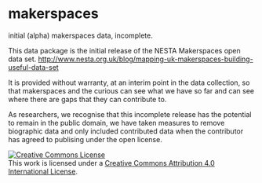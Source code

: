 # makerspaces
initial (alpha) makerspaces data, incomplete. 

This data package is the initial release of the NESTA Makerspaces open data set.
http://www.nesta.org.uk/blog/mapping-uk-makerspaces-building-useful-data-set


It is provided without warranty, at an interim point in the data collection, so 
that makerspaces and the curious can see what we have so far and can see where there
are gaps that they can contribute to.
 
As researchers, we recognise that this incomplete release has the potential to
remain in the public domain, we have taken measures to remove biographic data and only
included contributed data when the contributor has agreed to publising under the open license.

<a rel="license" href="http://creativecommons.org/licenses/by/4.0/"><img alt="Creative Commons License" style="border-width:0" src="https://i.creativecommons.org/l/by/4.0/88x31.png" /></a><br />This work is licensed under a <a rel="license" href="http://creativecommons.org/licenses/by/4.0/">Creative Commons Attribution 4.0 International License</a>.